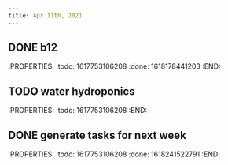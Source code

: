 ```yaml
---
title: Apr 11th, 2021
---
```


## DONE b12
:PROPERTIES:
:todo: 1617753106208
:done: 1618178441203
:END:
## TODO water hydroponics
:PROPERTIES:
:todo: 1617753106208
:END:
## DONE generate tasks for next week
:PROPERTIES:
:todo: 1617753106208
:done: 1618241522791
:END:
